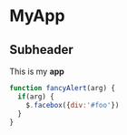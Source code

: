 # MyApp

## Subheader

This is my **app**

```javascript
function fancyAlert(arg) {
  if(arg) {
    $.facebox({div:'#foo'})
  }
}
```
